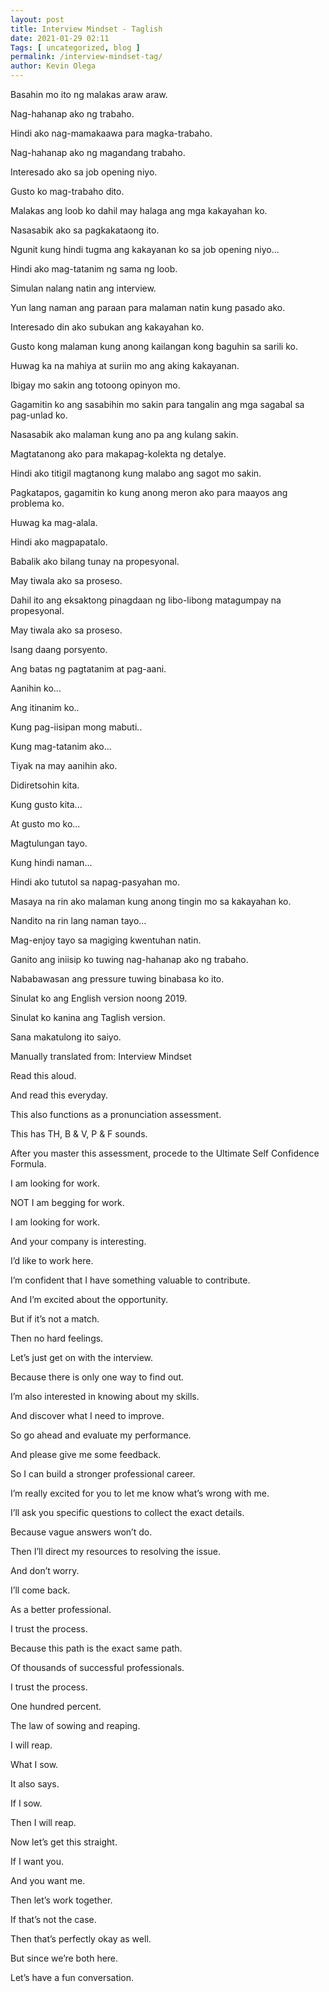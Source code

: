 ```yaml
--- 
layout: post 
title: Interview Mindset - Taglish
date: 2021-01-29 02:11
Tags: [ uncategorized, blog ]
permalink: /interview-mindset-tag/ 
author: Kevin Olega 
--- 
```


Basahin mo ito ng malakas araw araw.

Nag-hahanap ako ng trabaho.

Hindi ako nag-mamakaawa para magka-trabaho.

Nag-hahanap ako ng magandang trabaho.

Interesado ako sa job opening niyo.

Gusto ko mag-trabaho dito.

Malakas ang loob ko dahil may halaga ang mga kakayahan ko.

Nasasabik ako sa pagkakataong ito.

Ngunit kung hindi tugma ang kakayanan ko sa job opening niyo...

Hindi ako mag-tatanim ng sama ng loob.

Simulan nalang natin ang interview.

Yun lang naman ang paraan para malaman natin kung pasado ako.

Interesado din ako subukan ang kakayahan ko.

Gusto kong malaman kung anong kailangan kong baguhin sa sarili ko.

Huwag ka na mahiya at suriin mo ang aking kakayanan.

Ibigay mo sakin ang totoong opinyon mo.

Gagamitin ko ang sasabihin mo sakin para tangalin ang mga sagabal sa pag-unlad ko.

Nasasabik ako malaman kung ano pa ang kulang sakin.

Magtatanong ako para makapag-kolekta ng detalye.

Hindi ako titigil magtanong kung malabo ang sagot mo sakin.

Pagkatapos, gagamitin ko kung anong meron ako para maayos ang problema ko.

Huwag ka mag-alala.

Hindi ako magpapatalo.

Babalik ako bilang tunay na propesyonal.

May tiwala ako sa proseso.

Dahil ito ang eksaktong pinagdaan ng libo-libong matagumpay na propesyonal.

May tiwala ako sa proseso.

Isang daang porsyento.

Ang batas ng pagtatanim at pag-aani.

Aanihin ko...

Ang itinanim ko..

Kung pag-iisipan mong mabuti..

Kung mag-tatanim ako...

Tiyak na may aanihin ako.

Didiretsohin kita.

Kung gusto kita...

At gusto mo ko...

Magtulungan tayo.

Kung hindi naman...

Hindi ako tututol sa napag-pasyahan mo.

Masaya na rin ako malaman kung anong tingin mo sa kakayahan ko.

Nandito na rin lang naman tayo...

Mag-enjoy tayo sa magiging kwentuhan natin.

Ganito ang iniisip ko tuwing nag-hahanap ako ng trabaho.

Nababawasan ang pressure tuwing binabasa ko ito.

Sinulat ko ang English version noong 2019.

Sinulat ko kanina ang Taglish version.

Sana makatulong ito saiyo.

Manually translated from: Interview Mindset

Read this aloud.

And read this everyday.

This also functions as a pronunciation assessment.

This has TH, B & V, P & F sounds.

After you master this assessment, procede to the Ultimate Self Confidence Formula.

I am looking for work.

NOT I am begging for work.

I am looking for work.

And your company is interesting.

I’d like to work here.

I’m confident that I have something valuable to contribute.

And I’m excited about the opportunity.

But if it’s not a match.

Then no hard feelings.

Let’s just get on with the interview.

Because there is only one way to find out.

I’m also interested in knowing about my skills.

And discover what I need to improve.

So go ahead and evaluate my performance.

And please give me some feedback.

So I can build a stronger professional career.

I’m really excited for you to let me know what’s wrong with me.

I’ll ask you specific questions to collect the exact details.

Because vague answers won’t do.

Then I’ll direct my resources to resolving the issue.

And don’t worry.

I’ll come back.

As a better professional.

I trust the process.

Because this path is the exact same path.

Of thousands of successful professionals.

I trust the process.

One hundred percent.

The law of sowing and reaping.

I will reap.

What I sow.

It also says.

If I sow.

Then I will reap.

Now let’s get this straight.

If I want you.

And you want me.

Then let’s work together.

If that’s not the case.

Then that’s perfectly okay as well.

But since we’re both here.

Let’s have a fun conversation.